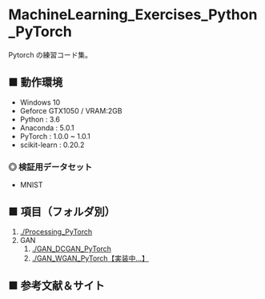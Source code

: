 # MachineLearning_Exercises_Python_PyTorch
Pytorch の練習コード集。<br>

## ■ 動作環境

- Windows 10
- Geforce GTX1050 / VRAM:2GB
- Python : 3.6
- Anaconda : 5.0.1
- PyTorch : 1.0.0 ~ 1.0.1
- scikit-learn : 0.20.2

### ◎ 検証用データセット

- MNIST

## ■ 項目（フォルダ別）

1. [./Processing_PyTorch](https://github.com/Yagami360/MachineLearning_Exercises_Python_PyTorch/tree/master/Processing_PyTorch)
1. GAN
    1. [./GAN_DCGAN_PyTorch](https://github.com/Yagami360/MachineLearning_Exercises_Python_PyTorch/tree/master/GAN_DCGAN_PyTorch)
    1. [./GAN_WGAN_PyTorch【実装中...】](https://github.com/Yagami360/MachineLearning_Exercises_Python_PyTorch/tree/master/GAN_WGAN_PyTorch)


## ■ 参考文献＆サイト
